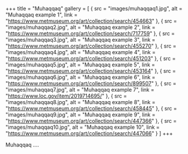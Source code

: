 +++
title = "Muhaqqaq"
gallery = [
  { src = "images/muhaqqaq1.jpg", alt = "Muhaqqaq example 1", link = "https://www.metmuseum.org/art/collection/search/454663" },
  { src = "images/muhaqqaq2.jpg", alt = "Muhaqqaq example 2", link = "https://www.metmuseum.org/art/collection/search/717759" },
  { src = "images/muhaqqaq3.jpg", alt = "Muhaqqaq example 3", link = "https://www.metmuseum.org/art/collection/search/455270" },
  { src = "images/muhaqqaq4.jpg", alt = "Muhaqqaq example 4", link = "https://www.metmuseum.org/art/collection/search/451203" },
  { src = "images/muhaqqaq5.jpg", alt = "Muhaqqaq example 5", link = "https://www.metmuseum.org/art/collection/search/453164" },
  { src = "images/muhaqqaq6.jpg", alt = "Muhaqqaq example 6", link = "https://www.metmuseum.org/art/collection/search/899507" },
  { src = "images/muhaqqaq7.jpg", alt = "Muhaqqaq example 7", link = "https://www.loc.gov/item/2019714695/" },
  { src = "images/muhaqqaq8.jpg", alt = "Muhaqqaq example 8", link = "https://www.metmuseum.org/art/collection/search/458445" },
  { src = "images/muhaqqaq9.jpg", alt = "Muhaqqaq example 9", link = "https://www.metmuseum.org/art/collection/search/447366" },
  { src = "images/muhaqqaq10.jpg", alt = "Muhaqqaq example 10", link = "https://www.metmuseum.org/art/collection/search/447066" }
]
+++

Muhaqqaq ....
